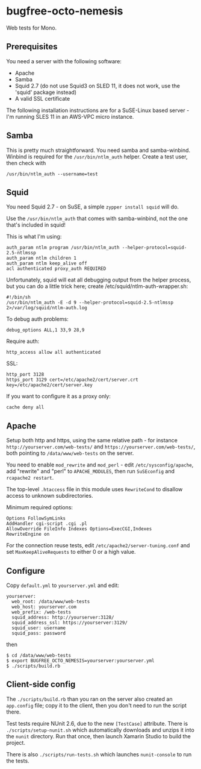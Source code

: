 bugfree-octo-nemesis
====================

Web tests for Mono.

Prerequisites
-------------

You need a server with the following software:

* Apache
* Samba
* Squid 2.7 (do not use Squid3 on SLED 11, it does not work, use the 'squid' package instead)
* A valid SSL certificate

The following installation instructions are for a SuSE-Linux based server - I'm running SLES 11
in an AWS-VPC micro instance.

Samba
-----

This is pretty much straightforward.  You need samba and samba-winbind.  Winbind is required for the
`/usr/bin/ntlm_auth` helper.  Create a test user, then check with

    /usr/bin/ntlm_auth --username=test

Squid
-----

You need Squid 2.7 - on SuSE, a simple `zypper install squid` will do.

Use the `/usr/bin/ntlm_auth` that comes with samba-winbind, not the one that's included in squid!

This is what I'm using:

    auth_param ntlm program /usr/bin/ntlm_auth --helper-protocol=squid-2.5-ntlmssp
    auth_param ntlm children 1
    auth_param ntlm keep_alive off
    acl authenticated proxy_auth REQUIRED

Unfortunately, squid will eat all debugging output from the helper process, but you can do a little trick
here; create /etc/squid/ntlm-auth-wrapper.sh:

    #!/bin/sh
    /usr/bin/ntlm_auth -E -d 9 --helper-protocol=squid-2.5-ntlmssp 2>/var/log/squid/ntlm-auth.log

To debug auth problems:

    debug_options ALL,1 33,9 28,9

Require auth:

    http_access allow all authenticated

SSL:

    http_port 3128
    https_port 3129 cert=/etc/apache2/cert/server.crt key=/etc/apache2/cert/server.key

If you want to configure it as a proxy only:

    cache deny all
    
Apache
------

Setup both http and https, using the same relative path - for instance `http://yourserver.com/web-tests/`
and `https://yourserver.com/web-tests/`, both pointing to `/data/www/web-tests` on the server.

You need to enable `mod_rewrite` and `mod_perl` - edit `/etc/sysconfig/apache`, add "rewrite" and "perl" to
`APACHE_MODULES`, then run `SuSEconfig` and `rcapache2 restart`.

The top-level `.htaccess` file in this module uses `RewriteCond` to disallow access to unknown subdirectories.

Minimum required options:

    Options FollowSymLinks
    AddHandler cgi-script .cgi .pl
    AllowOverride FileInfo Indexes Options=ExecCGI,Indexes
    RewriteEngine on

For the connection reuse tests, edit `/etc/apache2/server-tuning.conf` and set `MaxKeepAliveRequests` to either
0 or a high value.

Configure
---------

Copy `default.yml` to `yourserver.yml` and edit:

    yourserver:
      web_root: /data/www/web-tests
      web_host: yourserver.com
      web_prefix: /web-tests
      squid_address: http://yourserver:3128/
      squid_address_ssl: https://yourserver:3129/
      squid_user: username
      squid_pass: password

then

    $ cd /data/www/web-tests
    $ export BUGFREE_OCTO_NEMESIS=yourserver:yourserver.yml
    $ ./scripts/build.rb

Client-side config
------------------

The `./scripts/build.rb` than you ran on the server also created an `app.config` file; copy it to the
client, then you don't need to run the script there.

Test tests require NUnit 2.6, due to the new `[TestCase]` attribute.  There is `./scripts/setup-nunit.sh`
which automatically downloads and unzips it into the `nunit` directory.  Run that once, then launch
Xamarin Studio to build the project.

There is also `./scripts/run-tests.sh` which launches `nunit-console` to run the tests.
